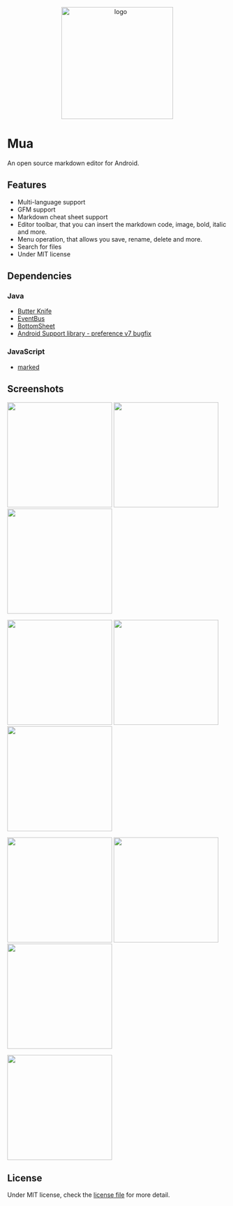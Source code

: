<p align="center"><img alt="logo" src="./app/src/main/ic_launcher_round-web.png" width="256" height="256"></p>

# Mua
An open source markdown editor for Android.

## Features
* Multi-language support
* GFM support
* Markdown cheat sheet support
* Editor toolbar, that you can insert the markdown code, image, bold, italic and more.
* Menu operation, that allows you save, rename, delete and more.
* Search for files
* Under MIT license

## Dependencies
### Java
* [Butter Knife](https://github.com/JakeWharton/butterknife)
* [EventBus](https://github.com/greenrobot/EventBus)
* [BottomSheet](https://github.com/Flipboard/bottomsheet)
* [Android Support library - preference v7 bugfix](https://github.com/Gericop/Android-Support-Preference-V7-Fix)

### JavaScript
* [marked](https://github.com/chjj/marked)

## Screenshots
<p float="left">
  <img src="./screenshots/Screenshot_2018-02-04-20-59-05.png" width="240">
  <img src="./screenshots/Screenshot_2018-02-04-20-59-15.png" width="240">
  <img src="./screenshots/Screenshot_2018-02-04-20-59-25.png" width="240">
</p>
<p float="left">
  <img src="./screenshots/Screenshot_2018-02-04-21-00-14.png" width="240">
  <img src="./screenshots/Screenshot_2018-02-04-21-00-17.png" width="240">
  <img src="./screenshots/Screenshot_2018-02-04-21-00-21.png" width="240">
</p>
<p float="left">
  <img src="./screenshots/Screenshot_2018-02-04-21-00-32.png" width="240">
  <img src="./screenshots/Screenshot_2018-02-04-21-07-44.png" width="240">
  <img src="./screenshots/Screenshot_2018-02-04-21-08-42.png" width="240">
</p>
<p float="left">
  <img src="./screenshots/Screenshot_2018-02-04-21-09-14.png" width="240">
</p>

## License
Under MIT license, check the [license file](https://github.com/zeleven/mua/blob/master/LICENSE) for more detail.
